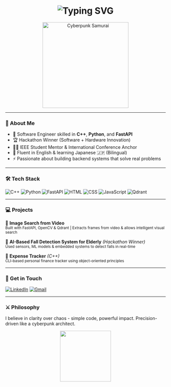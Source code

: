 <h1 align="center">
  <img src="https://readme-typing-svg.demolab.com?font=JetBrains+Mono&size=28&duration=3000&pause=1000&color=7DF9FF&center=true&vCenter=true&width=900&lines=Hi+I'm+Mohd+Ali;Software+Engineer;Building+Clean+and+Impactful+Codes" alt="Typing SVG" />
</h1>

<p align="center">
  <img src="https://files.catbox.moe/guvnq3.gif" height="270" alt="Cyberpunk Samurai" /> 
</p>


---

### 🧠 About Me
- 🚀 Software Engineer skilled in **C++**, **Python**, and **FastAPI**
- 🏆 Hackathon Winner (Software + Hardware Innovation)
- 🧑‍🏫 IEEE Student Mentor & International Conference Anchor
- 💬 Fluent in English & learning Japanese 🇯🇵 (Bilingual)
- ⚡ Passionate about building backend systems that solve real problems

---

### 🛠️ Tech Stack

![C++](https://img.shields.io/badge/C%2B%2B-00599C?style=for-the-badge&logo=c%2B%2B&logoColor=white)
![Python](https://img.shields.io/badge/Python-14354C?style=for-the-badge&logo=python&logoColor=white)
![FastAPI](https://img.shields.io/badge/FastAPI-005571?style=for-the-badge&logo=fastapi)
![HTML](https://img.shields.io/badge/HTML5-E34F26?style=for-the-badge&logo=html5&logoColor=white)
![CSS](https://img.shields.io/badge/CSS3-1572B6?style=for-the-badge&logo=css3&logoColor=white)
![JavaScript](https://img.shields.io/badge/JavaScript-F7DF1E?style=for-the-badge&logo=javascript&logoColor=black)
![Qdrant](https://img.shields.io/badge/Qdrant-231f20?style=for-the-badge&logo=data:image/png;base64,...&logoColor=white)

---

### 💻 Projects

🔹 **Image Search from Video**  
<sub>Built with FastAPI, OpenCV & Qdrant | Extracts frames from video & allows intelligent visual search</sub>

🔹 **AI-Based Fall Detection System for Elderly** *(Hackathon Winner)*  
<sub>Used sensors, ML models & embedded systems to detect falls in real-time</sub>

🔹 **Expense Tracker** *(C++)*  
<sub>CLI-based personal finance tracker using object-oriented principles</sub>

---

### 📣 Get in Touch
[![LinkedIn](https://img.shields.io/badge/LinkedIn-0A66C2?style=for-the-badge&logo=linkedin&logoColor=white)](https://linkedin.com/in/alixcodes)
[![Gmail](https://img.shields.io/badge/Gmail-EA4335?style=for-the-badge&logo=gmail&logoColor=white)](mailto:alikamanaqvi@gmail.com)

---

### ⚔️ Philosophy
I believe in clarity over chaos - simple code, powerful impact. Precision-driven like a cyberpunk architect.

<p align="center">
  <img src="https://media.tenor.com/mhJXfNUZRzYAAAAC/edogawa-conan-thinking.gif" height="160px" />
</p>

